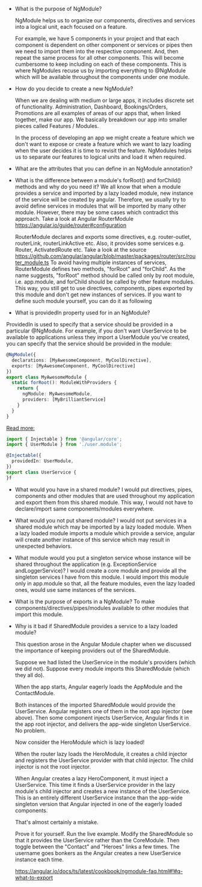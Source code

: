 * What is the purpose of NgModule?
  
  NgModule helps us to organize our components, directives and services into a logical unit, each focused on a feature.
  
  For example, we have 5 components in your project and that each component is dependent on other component or services or pipes then we   need to import them into the respective component. And, then repeat the same process for all other components. This will become         cumbersome to keep including on each of these components. This is where NgModules recuse us by importing everything to @NgModule which   will be available throughout the components under one module. 
  
* How do you decide to create a new NgModule?
  
  When we are dealing with medium or large apps, it includes discrete set of functionality. Administration, Dashboard, Bookings/Orders,   Promotions are all examples of areas of our apps that, when linked together, make our app. We basically breakdown our app into smaller   pieces called Features / Modules. 
  
  In the process of developing an app we might create a feature which we don't want to expose or create a feature which we want to lazy   loading when the user decides it is time to revisit the feature. NgModules helps us to separate our features to logical units and load   it when required.
 
* What are the attributes that you can define in an NgModule annotation?
* What is the difference between a module's forRoot() and forChild() methods and why do you need it?
  We all know that when a module provides a service and imported by a lazy loaded module, new instance of the service will be created by angular.
  Therefore, we usually try to avoid define services in modules that will be imported by many other module. However, there may be some cases which contradict this approach. Take a look at Angular RouterModule https://angular.io/guide/router#configuration

  RouterModule declares and exports some directives, e.g. router-outlet, routerLink, routerLinkActive etc.
  Also, it provides some services e.g. Router, ActivatedRoute etc. 
  Take a look at the source https://github.com/angular/angular/blob/master/packages/router/src/router_module.ts
  To avoid having multiple instances of services, RouterModule defines two methods, "forRoot" and "forChild". As the name suggests, "forRoot" method should be called only by root module, i.e. app.module, and forChild should be called by other feature modules. This way, you still get to use directives, components, pipes exported by this module and don't get new instances of services. 
  If you want to define such module yourself, you can do it as following


* What is providedIn property used for in an NgModule?

ProvidedIn is used to specify that a service should be provided in a particular @NgModule. For example, if you don't want UserService to be available to applications unless they import a UserModule you've created, you can specify that the service should be provided in the module:
  ```ts
  @NgModule({
    declarations: [MyAwesomeComponent, MyCoolDirective],
    exports: [MyAwesomeComponent, MyCoolDirective]
  })
  export class MyAwesomeModule { 
    static forRoot(): ModuleWithProviders {
      return {
        ngModule: MyAwesomeModule,
        providers: [MyBrilliantService]
      }
    }
  }
  ```
  
[Read more:](https://angular.io/guide/providers#providedin-and-ngmodules)

```ts
import { Injectable } from '@angular/core';
import { UserModule } from './user.module';

@Injectable({
  providedIn: UserModule,
})
export class UserService {
}f
```

* What would you have in a shared module?
  I would put directives, pipes, components and other modules that are used throughout my application and export them from this shared module. 
  This way, I would not have to declare/import same components/modules everywhere.
* What would you not put shared module?
  I would not put services in a shared module which may be imported by a lazy loaded module. When a lazy loaded module imports a module which provide a service,
  angular will create another instance of this service which may result in unexpected behaviors.
* What module would you put a singleton service whose instance will be shared throughout the application (e.g. ExceptionService andLoggerService)?
  I would create a core module and provide all the singleton services I have from this module. I would import this module only in app.module so that,
  all the feature modules, even the lazy loaded ones, would use same instances of the services.
* What is the purpose of exports in a NgModule?
  To make components/directives/pipes/modules available to other modules that import this module.
* Why is it bad if SharedModule provides a service to a lazy loaded module?

  This question arose in the Angular Module chapter when we discussed the importance of keeping providers out of the SharedModule.

  Suppose we had listed the UserService in the module's providers (which we did not). Suppose every module imports this SharedModule (which they all do).

  When the app starts, Angular eagerly loads the AppModule and the ContactModule.

  Both instances of the imported SharedModule would provide the UserService. Angular registers one of them in the root app injector (see above). Then some component injects UserService, Angular finds it in the app root injector, and delivers the app-wide singleton UserService. No problem.

  Now consider the HeroModule which is lazy loaded!

  When the router lazy loads the HeroModule, it creates a child injector and registers the UserService provider with that child injector. The child injector is not the root injector.

  When Angular creates a lazy HeroComponent, it must inject a UserService. This time it finds a UserService provider in the lazy module's child injector and creates a new instance of the UserService. This is an entirely different UserService instance than the app-wide singleton version that Angular injected in one of the eagerly loaded components.

  That's almost certainly a mistake.

  Prove it for yourself. Run the live example. Modify the SharedModule so that it provides the UserService rather than the CoreModule. Then toggle between the "Contact" and "Heroes" links a few times. The username goes bonkers as the Angular creates a new UserService instance each time.

  https://angular.io/docs/ts/latest/cookbook/ngmodule-faq.html#!#q-what-to-export

